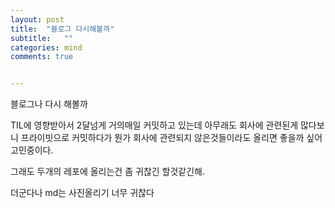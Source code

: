 ```yaml
---
layout: post
title:  "블로그 다시해볼까"
subtitle:   ""
categories: mind
comments: true


---
```




블로그나 다시 해볼까

TIL에 영향받아서 2달넘게 거의매일 커밋하고 있는데 아무래도 회사에 관련된게 많다보니 프라이빗으로 커밋하다가 뭔가 회사에 관련되지 않은것들이라도 올리면 좋을까 싶어 고민중이다. 

그래도 두개의 레포에 올리는건 좀 귀찮긴 할것같긴해.



더군다나 md는 사진올리기 너무 귀찮다











